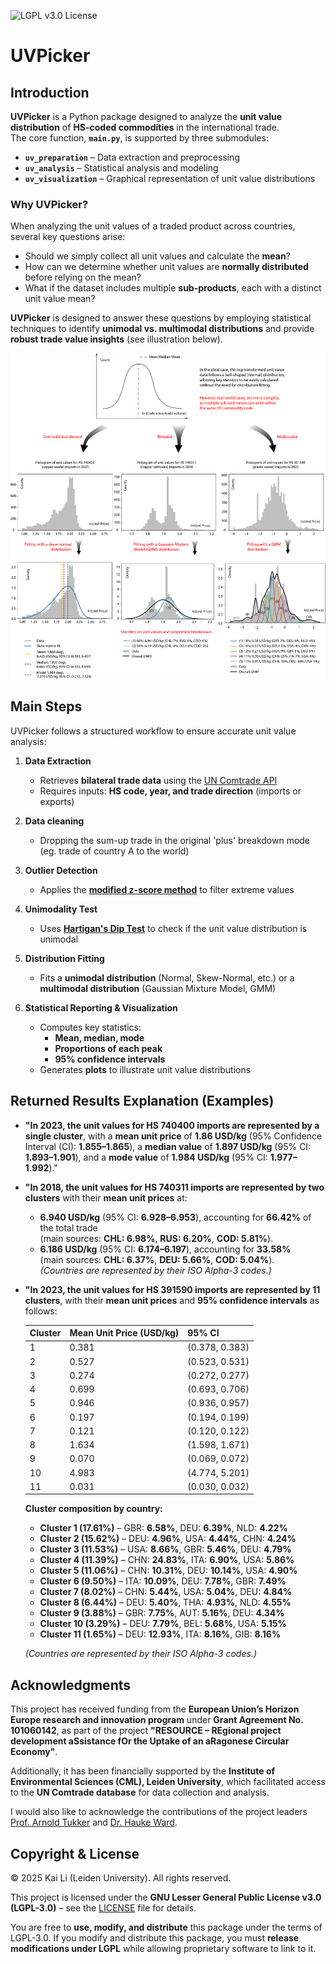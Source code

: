 ![LGPL v3.0 License](https://img.shields.io/badge/License-LGPL%20v3-blue.svg)
# UVPicker

## Introduction
**UVPicker** is a Python package designed to analyze the **unit value distribution** of **HS-coded commodities** in the international trade.  
The core function, **`main.py`**, is supported by three submodules:
- **`uv_preparation`** – Data extraction and preprocessing  
- **`uv_analysis`** – Statistical analysis and modeling  
- **`uv_visualization`** – Graphical representation of unit value distributions  

### **Why UVPicker?**
When analyzing the unit values of a traded product across countries, several key questions arise:
- Should we simply collect all unit values and calculate the **mean**?  
- How can we determine whether unit values are **normally distributed** before relying on the mean?  
- What if the dataset includes multiple **sub-products**, each with a distinct unit value mean?  

**UVPicker** is designed to answer these questions by employing statistical techniques to identify **unimodal vs. multimodal distributions** and provide **robust trade value insights** (see illustration below).  

![Figure Description](readme.svg)

## **Main Steps**
UVPicker follows a structured workflow to ensure accurate unit value analysis:

1. **Data Extraction**  
   - Retrieves **bilateral trade data** using the [UN Comtrade API](https://github.com/uncomtrade/comtradeapicall)  
   - Requires inputs: **HS code, year, and trade direction** (imports or exports)
     
2. **Data cleaning**  
   - Dropping the sum-up trade in the original 'plus' breakdown mode (eg. trade of country A to the world)
     
3. **Outlier Detection**  
   - Applies the **[modified z-score method](https://books.google.com/books?hl=en&lr=&id=FuuiEAAAQBAJ&oi=fnd&pg=PP1&dq=modified+z+score+MAD&ots=SFP_S9VOSl&sig=KJf70cPJ5eE7Ojn9I5smb7BpqgI)** to filter extreme values  

4. **Unimodality Test**  
   - Uses **[Hartigan's Dip Test](https://projecteuclid.org/journals/annals-of-statistics/volume-13/issue-1/The-Dip-Test-of-Unimodality/10.1214/aos/1176346577.full)** to check if the unit value distribution is unimodal  

5. **Distribution Fitting**  
   - Fits a **unimodal distribution** (Normal, Skew-Normal, etc.) or a **multimodal distribution** (Gaussian Mixture Model, GMM)  

6. **Statistical Reporting & Visualization**  
   - Computes key statistics:  
     - **Mean, median, mode**  
     - **Proportions of each peak**  
     - **95% confidence intervals**  
   - Generates **plots** to illustrate unit value distributions  

## **Returned Results Explanation (Examples)**

- **"In 2023, the unit values for HS 740400 imports are represented by a single cluster**, with a **mean unit price** of **1.86 USD/kg** (95% Confidence Interval (CI): **1.855–1.865**), a **median value** of **1.897 USD/kg** (95% CI: **1.893–1.901**), and  a **mode value** of **1.984 USD/kg** (95% CI: **1.977–1.992**)."  

- **"In 2018, the unit values for HS 740311 imports are represented by two clusters** with their **mean unit prices** at:  
  - **6.940 USD/kg** (95% CI: **6.928–6.953**), accounting for **66.42%** of the total trade  
    (main sources: **CHL: 6.98%**, **RUS: 6.20%**, **COD: 5.81%**).  
  - **6.186 USD/kg** (95% CI: **6.174–6.197**), accounting for **33.58%**  
    (main sources: **CHL: 6.37%**, **DEU: 5.66%**, **COD: 5.04%**).  
  *(Countries are represented by their ISO Alpha-3 codes.)*  

- **"In 2023, the unit values for HS 391590 imports are represented by 11 clusters**, with their **mean unit prices** and **95% confidence intervals** as follows:  

  | **Cluster** | **Mean Unit Price (USD/kg)** | **95% CI** |
  |------------|----------------------|-------------|
  | 1 | 0.381 | (0.378, 0.383) |
  | 2 | 0.527 | (0.523, 0.531) |
  | 3 | 0.274 | (0.272, 0.277) |
  | 4 | 0.699 | (0.693, 0.706) |
  | 5 | 0.946 | (0.936, 0.957) |
  | 6 | 0.197 | (0.194, 0.199) |
  | 7 | 0.121 | (0.120, 0.122) |
  | 8 | 1.634 | (1.598, 1.671) |
  | 9 | 0.070 | (0.069, 0.072) |
  | 10 | 4.983 | (4.774, 5.201) |
  | 11 | 0.031 | (0.030, 0.032) |

  **Cluster composition by country:**  
  - **Cluster 1 (17.61%)** – GBR: **6.58%**, DEU: **6.39%**, NLD: **4.22%**  
  - **Cluster 2 (15.62%)** – DEU: **4.96%**, USA: **4.44%**, CHN: **4.24%**  
  - **Cluster 3 (11.53%)** – USA: **8.66%**, GBR: **5.46%**, DEU: **4.79%**  
  - **Cluster 4 (11.39%)** – CHN: **24.83%**, ITA: **6.90%**, USA: **5.86%**  
  - **Cluster 5 (11.06%)** – CHN: **10.31%**, DEU: **10.14%**, USA: **4.90%**  
  - **Cluster 6 (9.50%)** – ITA: **10.09%**, DEU: **7.78%**, GBR: **7.49%**  
  - **Cluster 7 (8.02%)** – CHN: **5.44%**, USA: **5.04%**, DEU: **4.84%**  
  - **Cluster 8 (6.44%)** – DEU: **5.40%**, THA: **4.93%**, NLD: **4.55%**  
  - **Cluster 9 (3.88%)** – GBR: **7.75%**, AUT: **5.16%**, DEU: **4.34%**  
  - **Cluster 10 (3.29%)** – DEU: **7.79%**, BEL: **5.68%**, USA: **5.15%**  
  - **Cluster 11 (1.65%)** – DEU: **12.93%**, ITA: **8.16%**, GIB: **8.16%**  

  *(Countries are represented by their ISO Alpha-3 codes.)*

## Acknowledgments
This project has received funding from the **European Union’s Horizon Europe research and innovation program** under **Grant Agreement No. 101060142**, as part of the project **"RESOURCE – REgional project development aSsistance fOr the Uptake of an aRagonese Circular Economy"**.

Additionally, it has been financially supported by the **Institute of Environmental Sciences (CML), Leiden University**, which facilitated access to the **UN Comtrade database** for data collection and analysis.

I would also like to acknowledge the contributions of the project leaders [Prof. Arnold Tukker](https://www.universiteitleiden.nl/en/staffmembers/arnold-tukker#tab-1) and [Dr. Hauke Ward](https://www.universiteitleiden.nl/en/staffmembers/hauke-ward). 

## Copyright & License
© 2025 Kai Li (Leiden University). All rights reserved.

This project is licensed under the **GNU Lesser General Public License v3.0 (LGPL-3.0)** – see the [LICENSE](LICENSE) file for details.

You are free to **use, modify, and distribute** this package under the terms of LGPL-3.0. If you modify and distribute this package, you must **release modifications under LGPL** while allowing proprietary software to link to it.
